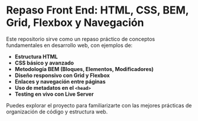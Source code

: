 # Repaso Front End: HTML, CSS, BEM, Grid, Flexbox y Navegación

Este repositorio sirve como un repaso práctico de conceptos fundamentales en desarrollo web, con ejemplos de:

- **Estructura HTML**
- **CSS básico y avanzado**
- **Metodología BEM (Bloques, Elementos, Modificadores)**
- **Diseño responsivo con Grid y Flexbox**
- **Enlaces y navegación entre páginas**
- **Uso de metadatos en el `<head>`**
- **Testing en vivo con Live Server**

Puedes explorar el proyecto para familiarizarte con las mejores prácticas de organización de código y estructura web.
